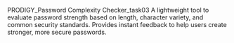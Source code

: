 PRODIGY_Password Complexity Checker_task03
A lightweight tool to evaluate password strength based on length, character variety, and common security standards. Provides instant feedback to help users create stronger, more secure passwords.
